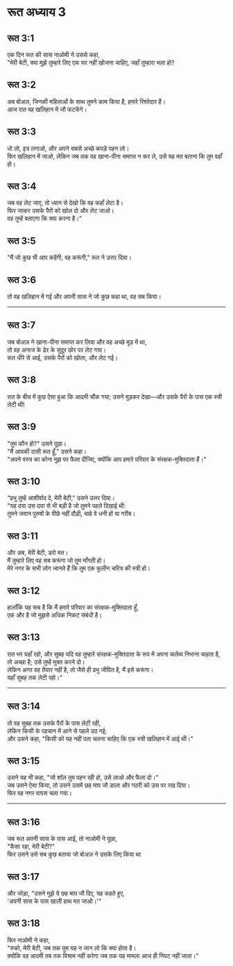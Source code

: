 # रूत अध्याय 3

## रूत 3:1

एक दिन रूत की सास नाओमी ने उससे कहा,  
"मेरी बेटी, क्या मुझे तुम्हारे लिए एक घर नहीं खोजना चाहिए, जहाँ तुम्हारा भला हो?

## रूत 3:2

अब बोअज़, जिनकी महिलाओं के साथ तुमने काम किया है, हमारे रिश्तेदार हैं।  
आज रात वह खलिहान में जौ फटकेंगे।

## रूत 3:3

धो लो, इत्र लगाओ, और अपने सबसे अच्छे कपड़े पहन लो।  
फिर खलिहान में जाओ, लेकिन जब तक वह खाना-पीना समाप्त न कर ले, उसे यह मत बताना कि तुम वहाँ हो।

## रूत 3:4

जब वह लेट जाए, तो ध्यान से देखो कि वह कहाँ लेटा है।  
फिर जाकर उसके पैरों को खोल दो और लेट जाओ।  
वह तुम्हें बताएगा कि क्या करना है।”

## रूत 3:5

"मैं जो कुछ भी आप कहेंगी, वह करूंगी," रूत ने उत्तर दिया।

## रूत 3:6

तो वह खलिहान में गई और अपनी सास ने जो कुछ कहा था, वह सब किया।

---

## रूत 3:7

जब बोअज़ ने खाना-पीना समाप्त कर लिया और वह अच्छे मूड में था,  
तो वह अनाज के ढेर के सुदूर छोर पर लेट गया।  
रूत धीरे से आई, उसके पैरों को खोला, और लेट गई।

## रूत 3:8

रात के बीच में कुछ ऐसा हुआ कि आदमी चौंक गया; उसने मुड़कर देखा—और उसके पैरों के पास एक स्त्री लेटी थी!

## रूत 3:9

"तुम कौन हो?" उसने पूछा।  
"मैं आपकी दासी रूत हूँ," उसने कहा।  
"अपने वस्त्र का कोना मुझ पर फैला दीजिए, क्योंकि आप हमारे परिवार के संरक्षक-मुक्तिदाता हैं।"

## रूत 3:10

"प्रभु तुम्हें आशीर्वाद दे, मेरी बेटी," उसने उत्तर दिया।  
"यह दया उस दया से भी बड़ी है जो तुमने पहले दिखाई थी:  
तुमने जवान पुरुषों के पीछे नहीं दौड़ी, चाहे वे धनी हों या गरीब।

## रूत 3:11

और अब, मेरी बेटी, डरो मत।  
मैं तुम्हारे लिए वह सब करूंगा जो तुम माँगती हो।  
मेरे नगर के सभी लोग जानते हैं कि तुम एक कुलीन चरित्र की स्त्री हो।

## रूत 3:12

हालाँकि यह सच है कि मैं हमारे परिवार का संरक्षक-मुक्तिदाता हूँ,  
एक और है जो मुझसे अधिक निकट संबंधी है।

## रूत 3:13

रात भर यहाँ रहो, और सुबह यदि वह तुम्हारे संरक्षक-मुक्तिदाता के रूप में अपना कर्तव्य निभाना चाहता है, तो अच्छा है; उसे तुम्हें मुक्त करने दो।  
लेकिन अगर वह तैयार नहीं है, तो जैसे ही प्रभु जीवित है, मैं इसे करूंगा।  
यहाँ सुबह तक लेटी रहो।”

---

## रूत 3:14

तो वह सुबह तक उसके पैरों के पास लेटी रही,  
लेकिन किसी के पहचान में आने से पहले उठ गई;  
और उसने कहा, "किसी को यह नहीं पता चलना चाहिए कि एक स्त्री खलिहान में आई थी।"

## रूत 3:15

उसने यह भी कहा, "जो शॉल तुम पहन रही हो, उसे लाओ और फैला दो।"  
जब उसने ऐसा किया, तो उसने उसमें छह माप जौ डाला और गठरी को उस पर रख दिया।  
फिर वह नगर वापस चला गया।

---

## रूत 3:16

जब रूत अपनी सास के पास आई, तो नाओमी ने पूछा,  
"कैसा रहा, मेरी बेटी?"  
फिर उसने उसे सब कुछ बताया जो बोअज़ ने उसके लिए किया था

## रूत 3:17

और जोड़ा, "उसने मुझे ये छह माप जौ दिए, यह कहते हुए,  
'अपनी सास के पास खाली हाथ मत जाओ।'"

## रूत 3:18

फिर नाओमी ने कहा,  
"रुको, मेरी बेटी, जब तक तुम यह न जान लो कि क्या होता है।  
क्योंकि वह आदमी तब तक विश्राम नहीं करेगा जब तक यह मामला आज ही निपट नहीं जाता।"
